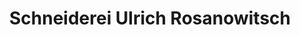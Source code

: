 ---
title: "Schneiderei Ulrich Rosanowitsch"
url: /gnarrenburg/schneiderei-ulrich-rosanowitsch/
shop: Schneiderei
---